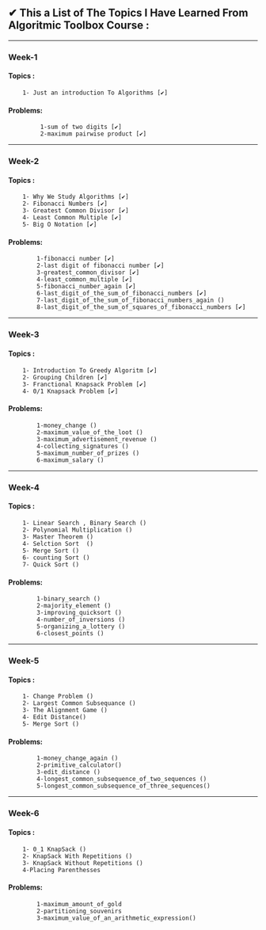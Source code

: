 ## ✔ This a List of The Topics I Have Learned From Algoritmic Toolbox Course  :
-----------------------------------------------------------------------------------------------------------------------
### Week-1
#### Topics :
		1- Just an introduction To Algorithms [✔]
		
#### Problems:
			 1-sum of two digits [✔]
			 2-maximum pairwise product [✔]
-----------------------------------------------------------------------------------------------------------------------
###	 Week-2
#### Topics :
		1- Why We Study Algorithms [✔]
		2- Fibonacci Numbers [✔]
		3- Greatest Common Divisor [✔] 
		4- Least Common Multiple [✔]
		5- Big O Notation [✔]	
		
#### Problems:
			1-fibonacci number [✔]
			2-last digit of fibonacci number [✔]
			3-greatest_common_divisor [✔]
			4-least_common_multiple [✔]
			5-fibonacci_number_again [✔] 
			6-last_digit_of_the_sum_of_fibonacci_numbers [✔]
			7-last_digit_of_the_sum_of_fibonacci_numbers_again ()
	 		8-last_digit_of_the_sum_of_squares_of_fibonacci_numbers [✔]

-----------------------------------------------------------------------------------------------------------------------
### Week-3
#### Topics :
		1- Introduction To Greedy Algoritm [✔] 
		2- Grouping Children [✔] 
		3- Franctional Knapsack Problem [✔] 
		4- 0/1 Knapsack Problem [✔] 

#### Problems:
			1-money_change ()
			2-maximum_value_of_the_loot ()
			3-maximum_advertisement_revenue ()
			4-collecting_signatures ()
			5-maximum_number_of_prizes ()
			6-maximum_salary ()
----------------------------------------------------------------------------------------------------------------------
###	Week-4
#### Topics :

		1- Linear Search , Binary Search ()
		2- Polynomial Multiplication ()
		3- Master Theorem ()
		4- Selction Sort  ()
		5- Merge Sort ()
		6- counting Sort ()
		7- Quick Sort ()

#### Problems:
			1-binary_search ()
			2-majority_element ()
			3-improving_quicksort ()
			4-number_of_inversions ()
			5-organizing_a_lottery ()
			6-closest_points ()


----------------------------------------------------------------------------------------------------------------------
### Week-5
#### Topics :
		1- Change Problem ()
		2- Largest Common Subsequance ()
		3- The Alignment Game ()
		4- Edit Distance()
		5- Merge Sort ()

#### Problems:
			1-money_change_again ()
			2-primitive_calculator()
			3-edit_distance ()
			4-longest_common_subsequence_of_two_sequences ()
			5-longest_common_subsequence_of_three_sequences()

----------------------------------------------------------------------------------------------------------------------
### Week-6
#### Topics :
		1- 0_1 KnapSack ()
		2- KnapSack With Repetitions ()
		3- KnapSack Without Repetitions ()
		4-Placing Parenthesses	
#### Problems:
			1-maximum_amount_of_gold			
			2-partitioning_souvenirs
			3-maximum_value_of_an_arithmetic_expression()
